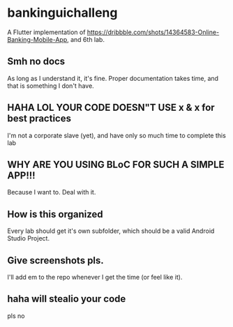 # bankinguichalleng
A Flutter implementation of https://dribbble.com/shots/14364583-Online-Banking-Mobile-App, and 6th lab.

## Smh no docs
As long as I understand it, it's fine. Proper documentation takes time, and that is something I don't have.

## HAHA LOL YOUR CODE DOESN"T USE x & x for best practices
I'm not a corporate slave (yet), and have only so much time to complete this lab

## WHY ARE YOU USING BLoC FOR SUCH A SIMPLE APP!!!
Because I want to. Deal with it.

## How is this organized
Every lab should get it's own subfolder, which should be a valid Android Studio Project.

## Give screenshots pls.
I'll add em to the repo whenever I get the time (or feel like it).

## haha will stealio your code
pls no
